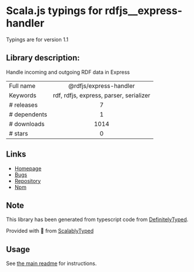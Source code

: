 
# Scala.js typings for rdfjs__express-handler

Typings are for version 1.1

## Library description:
Handle incoming and outgoing RDF data in Express

|                    |                 |
| ------------------ | :-------------: |
| Full name          | @rdfjs/express-handler |
| Keywords           | rdf, rdfjs, express, parser, serializer |
| # releases         | 7 |
| # dependents       | 1 |
| # downloads        | 1014 |
| # stars            | 0 |

## Links
- [Homepage](https://github.com/rdfjs-base/express-handler)
- [Bugs](https://github.com/rdfjs-base/express-handler/issues)
- [Repository](https://github.com/rdfjs-base/express-handler)
- [Npm](https://www.npmjs.com/package/%40rdfjs%2Fexpress-handler)
    


## Note
This library has been generated from typescript code from [DefinitelyTyped](https://definitelytyped.org).

Provided with :purple_heart: from [ScalablyTyped](https://github.com/oyvindberg/ScalablyTyped)

## Usage
See [the main readme](../../readme.md) for instructions.


